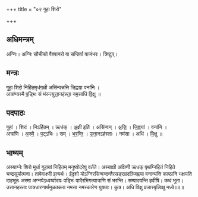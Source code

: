 +++
title = "०२ गुहा शिरो"

+++
## अधिमन्त्रम्
अग्निः। अग्निः सौचीको वैश्वानरो वा सप्तिर्वा वाजंभरः। त्रिष्टुप्।

## मन्त्रः
गुहा॒ शिरो॒ निहि॑त॒मृध॑ग॒क्षी असि॑न्वन्नत्ति जि॒ह्वया॒ वना॑नि ।  
अत्रा॑ण्यस्मै प॒ड्भिः सं भ॑रन्त्युत्ता॒नह॑स्ता॒ नम॒साधि॑ वि॒क्षु ॥

## पदपाठः
गुहा॑ । शिरः॑ । निऽहि॑तम् । ऋध॑क् । अ॒क्षी इति॑ । असि॑न्वन् । अ॒त्ति॒ । जि॒ह्वया॑ । वना॑नि ।  
अत्रा॑णि । अ॒स्मै॒ । प॒ट्ऽभिः । सम् । भ॒र॒न्ति॒ । उ॒त्ता॒नऽह॑स्ताः । नम॑सा । अधि॑ । वि॒क्षु ॥

## भाष्यम्
अस्याग्नेः शिरो मूर्धा गुहायां निहितम् मनुष्योदरेषु वर्तते। अस्याक्षी अक्षिणी ऋधक् पृथग्निहितं निहिते चन्द्रसूर्यात्मना। तावेवाक्ष्णी इत्यर्थः। ईदृशो योऽग्निरसिन्वन्दन्तैरसङ्खादञ्जिह्वया वनान्यत्ति काष्ठानि भक्षयति दाहभूतः अस्मा अग्नयेऽध्वर्य्वादयः पड्भिः पादैरभिगत्यात्राणि सं भरन्ति। सम्पादयन्ति हवींषि। कथं भूता। उत्तानहस्ताः पात्रधारणार्थमुन्नतकरा नमसा नमस्कारेण युक्ताः। कुत्र। अधि विक्षु प्रजास्वृत्विक्षु मध्ये॥२॥